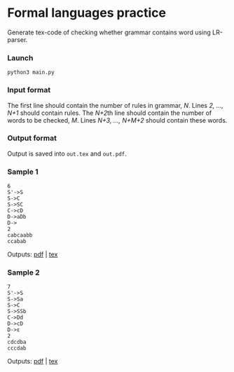 # Formal languages practice

Generate tex-code of checking whether grammar contains word using LR-parser.

### Launch
```
python3 main.py
```

### Input format

The first line should contain the number of rules in grammar, *N*.
Lines *2, ..., N+1* should contain rules.
The *N+2*th line should contain the number of words to be checked, *M*.
Lines *N+3, ..., N+M+2* should contain these words.

### Output format

Output is saved into `out.tex` and `out.pdf`.

### Sample 1

```
6
S'->S
S->C
S->SC
C->cD
D->aDb
D->
2
cabcaabb
ccabab
```
Outputs: [pdf](samples/sample1.pdf) | [tex](samples/sample1.tex)

### Sample 2

```
7
S'->S
S->Sa
S->C
S->SSb
C->Dd
D->cD
D->ε
2
cdcdba
cccdab
```
Outputs: [pdf](samples/sample2.pdf) | [tex](samples/sample2.tex)
